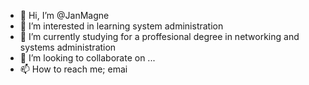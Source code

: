 - 👋 Hi, I’m @JanMagne
- 👀 I’m interested in learning system administration
- 🌱 I’m currently studying for a proffesional degree in networking and systems administration
- 💞️ I’m looking to collaborate on ...
- 📫 How to reach me; emai

<!---
JanMagne/JanMagne is a ✨ special ✨ repository because its `README.md` (this file) appears on your GitHub profile.
You can click the Preview link to take a look at your changes.
--->
